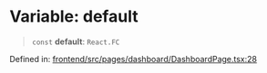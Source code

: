 # Variable: default

> `const` **default**: `React.FC`

Defined in: [frontend/src/pages/dashboard/DashboardPage.tsx:28](https://github.com/lsendel/sass/blob/ca8b2b87627589617e0de57047e1f50d53e78078/frontend/src/pages/dashboard/DashboardPage.tsx#L28)
